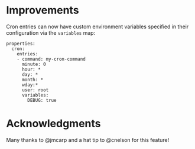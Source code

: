 # Improvements

Cron entries can now have custom environment variables specified in their configuration
via the `variables` map:

```
properties:
  cron:
    entries:
    - command: my-cron-command
      minute: 0
      hour: *
      day: *
      month: *
      wday:*
      user: root
      variables:
        DEBUG: true
```

# Acknowledgments

Many thanks to @jmcarp and a hat tip to @cnelson for this feature!

